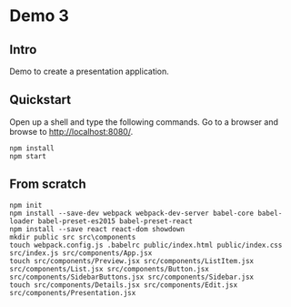 # Demo 3

## Intro

Demo to create a presentation application.

## Quickstart

Open up a shell and type the following commands.
Go to a browser and browse to [http://localhost:8080/](http://localhost:8080/).

```shell
npm install
npm start
```

## From scratch

```shell
npm init
npm install --save-dev webpack webpack-dev-server babel-core babel-loader babel-preset-es2015 babel-preset-react
npm install --save react react-dom showdown
mkdir public src src\components
touch webpack.config.js .babelrc public/index.html public/index.css src/index.js src/components/App.jsx
touch src/components/Preview.jsx src/components/ListItem.jsx src/components/List.jsx src/components/Button.jsx src/components/SidebarButtons.jsx src/components/Sidebar.jsx
touch src/components/Details.jsx src/components/Edit.jsx src/components/Presentation.jsx
```
